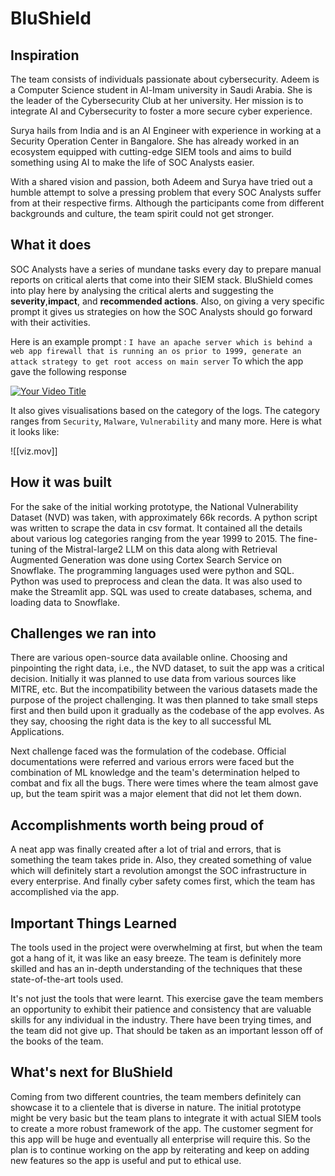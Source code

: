 # BluShield


## Inspiration

The team consists of individuals passionate about cybersecurity. Adeem is a Computer Science student in Al-Imam university in Saudi Arabia. She is the leader of the Cybersecurity Club at her university. Her mission is to integrate AI and Cybersecurity to foster a more secure cyber experience. 

Surya hails from India and is an AI Engineer with experience in working at a Security Operation Center in Bangalore. She has already worked in an ecosystem equipped with cutting-edge SIEM tools and aims to build something using AI to make the life of SOC Analysts easier.

With a shared vision and passion, both Adeem and Surya have tried out a humble attempt to solve a pressing problem that every SOC Analysts suffer from at their respective firms. Although the participants come from different backgrounds and culture, the team spirit could not get stronger. 
## What it does

SOC Analysts have a series of mundane tasks every day to prepare manual reports on critical alerts that come into their SIEM stack. BluShield comes into play here by analysing the critical alerts and suggesting the **severity**,**impact**, and **recommended actions**. Also, on giving a very specific prompt it gives us strategies on how the SOC Analysts should go forward with their activities. 

Here is an example prompt :
`I have an apache server which is behind a web app firewall that is running an os prior to 1999, generate an attack strategy to get root access on main server`
To which the app gave the following response


[![Your Video Title](https://img.youtube.com/vi/DXqBDTXEJR8/0.jpg)](https://www.youtube.com/watch?v=DXqBDTXEJR8)



It also gives visualisations based on the category of the logs. The category ranges from `Security`, `Malware`, `Vulnerability` and many more. Here is what it looks like:

![[viz.mov]]
## How it was built 

For the sake of the initial working prototype, the National Vulnerability Dataset (NVD) was taken, with approximately 66k records. A python script was written to scrape the data in csv format. It contained all the details about various log categories ranging from the year 1999 to 2015. The fine-tuning of the Mistral-large2 LLM on this data along with Retrieval Augmented Generation was done using Cortex Search Service on Snowflake. The programming languages used were python and SQL. Python was used to preprocess and clean the data. It was also used to make the Streamlit app. SQL was used to create databases, schema, and loading data to Snowflake.   

## Challenges we ran into

There are various open-source data available online. Choosing and pinpointing the right data, i.e., the NVD dataset, to suit the app was a critical decision. Initially it was planned to use data from various sources like MITRE, etc. But the incompatibility between the various datasets made the purpose of the project challenging. It was then planned to take small steps first and then build upon it gradually as the codebase of the app evolves. As they say, choosing the right data is the key to all successful ML Applications. 

Next challenge faced was the formulation of the codebase. Official documentations were referred and various errors were faced but the combination of ML knowledge and the team's determination helped to combat and fix all the bugs. There were times where the team almost gave up, but the team spirit was a major element that did not let them down.  

## Accomplishments worth being proud of

A neat app was finally created after a lot of trial and errors, that is something the team takes pride in. Also, they created something of value which will definitely start a revolution amongst the SOC infrastructure in every enterprise. And finally cyber safety comes first, which the team has accomplished via the app.

## Important Things Learned

The tools used in the project were overwhelming at first, but when the team got a hang of it, it was like an easy breeze. The team is definitely more skilled and has an in-depth understanding of the techniques that these state-of-the-art tools used. 

It's not just the tools that were learnt. This exercise gave the team members an opportunity to exhibit their patience and consistency that are valuable skills for any individual in the industry. There have been trying times, and the team did not give up. That should be taken as an important lesson off of the books of the team. 

## What's next for BluShield

Coming from two different countries, the team members definitely can showcase it to a clientele that is diverse in nature. The initial prototype might be very basic but the team plans to integrate it with actual SIEM tools to create a more robust framework of the app. The customer segment for this app will be huge and eventually all enterprise will require this. So the plan is to continue working on the app by reiterating and keep on adding new features so the app is useful and put to ethical use. 

